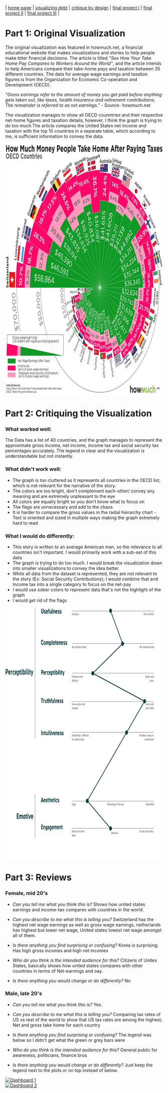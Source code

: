 | [home page](https://cmustudent.github.io/tswd-portfolio-templates/) | [visualizing debt](visualizing-government-debt) | [critique by design](critique-by-design) | [final project I](final-project-part-one) | [final project II](final-project-part-two) | [final project III](final-project-part-three) |

# Part 1: Original Visualization

The original visualization was featured in howmuch.net, a financial educational website that makes visualizations and stories to help people make btter financial decisions. The article is titled *"See How Your Take Home Pay Compares to Workers Around the World"*, and the article intends to help Americans compare their take-home pays and taxation between 35 different countries. The data for average wage earnings and taxation figures is from the Organization for Economic Co-operation and Development (OECD). 

*"Gross earnings refer to the amount of money you get paid before anything gets taken out, like taxes, health insurance and retirement contributions. The remainder is referred to as net earnings."* - Source- howmuch.net

The visualization manages to show all OECD counntries and their respective net-home  figures and taxation details, however, I think the graph is trying to do too much.The article compares the United States net income and taxation with the top 10 countries in a separate table, which according to me, is sufficient information to convey the data. 





<img src="1.jpg" width="900" height="800"/>




# Part 2: Critiquing the Visualization

### What worked well:
The Data has a list of 40 countries, and the graph manages to represent the approximate gross income, net income, income tax and social security tax percentages accurately. The legend in clear and the visualization is understandable but not instantly. 

### What didn't work well: 
- The graph is too cluttered as it represents all countries in the OECD list; which is not relevant for the narrative of the story.
- The colors are too bright, don't complement each-other/ convey any meaning and are extremely unpleasant to the eye
- All colors are equally bright so you don't know what to focus on
- The flags are unnecessary and add to the chaos 
- It is harder to compare the gross values in the radial hierarchy chart
-Text is oriented and sized in multiple ways making the graph extremely hard to read

### What I would do differently: 
- This story is written to an average American man, so the relevance to all countries isn't important. I would primarily work with a sub-set of this data
- The graph is trying to do too much. I would break the visualization down into smaller visualizations to convey the idea better.
- While all data from the dataset is represented, they are not relevant to the story (Ex: Social Security Contributions); I would combine that and Income tax into a single category to focus on the net-pay
- I would use sober colors to represent data that's not the highlight of the graph
- I would get rid of the flags




<img src="Critique.jpg" width="800" height="800"/>




# Part 3: Reviews

### Female, mid 20's
- *Can you tell me what you think this is?*
  Shows how united states earnings and income-tax compares with countries in the world. 

- *Can you describe to me what this is telling you?*
  Switzerland has the highest net wage earnings as well as gross wage earnings, netherlands has highest but lower net wage, United states lowest net wage amongst all of them.

- *Is there anything you find surprising or confusing?*
  Korea is surprising; Has high gross incomes and high net incomes

- *Who do you think is the intended audience for this?*
  Citizens of Unites States, basically shows how united states compares with other countries in terms of Net-earnings and oay. 

- *Is there anything you would change or do differently?*
  No

### Male, late 20's
- *Can you tell me what you think this is?*
  Yes.

- *Can you describe to me what this is telling you?*
  Comparing tax rates of US vs rest of the world to show that US tax rates are among the highest; Net and gross take home for each country

- *Is there anything you find surprising or confusing?*
  The legend was below so I didn't get what the green or grey bars were

- *Who do you think is the intended audience for this?*
  General public for awareness, politicians, finance bros

- *Is there anything you would change or do differently?*
  Just keep the legend next to the plots or on top instead of below.
  
<div class='tableauPlaceholder' id='viz1675664841394' style='position: relative'><noscript><a href='#'><img alt='Dashboard 1 ' src='https:&#47;&#47;public.tableau.com&#47;static&#47;images&#47;OE&#47;OECDIncomeTax2&#47;Dashboard1&#47;1_rss.png' style='border: none' /></a></noscript><object class='tableauViz'  style='display:none;'><param name='host_url' value='https%3A%2F%2Fpublic.tableau.com%2F' /> <param name='embed_code_version' value='3' /> <param name='site_root' value='' /><param name='name' value='OECDIncomeTax2&#47;Dashboard1' /><param name='tabs' value='no' /><param name='toolbar' value='yes' /><param name='static_image' value='https:&#47;&#47;public.tableau.com&#47;static&#47;images&#47;OE&#47;OECDIncomeTax2&#47;Dashboard1&#47;1.png' /> <param name='animate_transition' value='yes' /><param name='display_static_image' value='yes' /><param name='display_spinner' value='yes' /><param name='display_overlay' value='yes' /><param name='display_count' value='yes' /><param name='language' value='en-US' /></object></div>

<script type='text/javascript'>
  var divElement = document.getElementById('viz1675664841394');
  var vizElement = divElement.getElementsByTagName('object')[0];
  if ( divElement.offsetWidth > 800 ) { vizElement.style.width='1500px';vizElement.style.height='900px';} 
  else if ( divElement.offsetWidth > 500 ) { vizElement.style.width='1500px';vizElement.style.height='900px';} 
  else { vizElement.style.width='100%';vizElement.style.height='727px';}
  var scriptElement = document.createElement('script');
  scriptElement.src = 'https://public.tableau.com/javascripts/api/viz_v1.js';
  vizElement.parentNode.insertBefore(scriptElement, vizElement);
</script>

<div class='tableauPlaceholder' id='viz1675665777093' style='position: relative'><noscript><a href='#'><img alt='Dashboard 2 ' src='https:&#47;&#47;public.tableau.com&#47;static&#47;images&#47;OE&#47;OECDIncomeTax&#47;Dashboard2&#47;1_rss.png' style='border: none' /></a></noscript><object class='tableauViz'  style='display:none;'><param name='host_url' value='https%3A%2F%2Fpublic.tableau.com%2F' /> <param name='embed_code_version' value='3' /> <param name='site_root' value='' /><param name='name' value='OECDIncomeTax&#47;Dashboard2' /><param name='tabs' value='no' /><param name='toolbar' value='yes' /><param name='static_image' value='https:&#47;&#47;public.tableau.com&#47;static&#47;images&#47;OE&#47;OECDIncomeTax&#47;Dashboard2&#47;1.png' /> <param name='animate_transition' value='yes' /><param name='display_static_image' value='yes' /><param name='display_spinner' value='yes' /><param name='display_overlay' value='yes' /><param name='display_count' value='yes' /><param name='language' value='en-US' /></object></div>

<script type='text/javascript'>
  var divElement = document.getElementById('viz1675665777093');
  var vizElement = divElement.getElementsByTagName('object')[0];
  if ( divElement.offsetWidth > 800 ) { vizElement.style.width='1000px';vizElement.style.height='827px';} else if ( divElement.offsetWidth > 500 ) { vizElement.style.width='1000px';vizElement.style.height='827px';}
  else { vizElement.style.width='100%';vizElement.style.height='727px';}
  var scriptElement = document.createElement('script');
  scriptElement.src = 'https://public.tableau.com/javascripts/api/viz_v1.js';
  vizElement.parentNode.insertBefore(scriptElement, vizElement);
</script>
